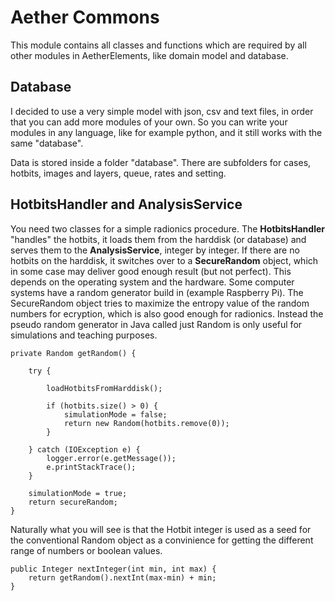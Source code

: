 # Aether Commons
This module contains all classes and functions which are required by all other modules in AetherElements, 
like domain model and database.

## Database
I decided to use a very simple model with json, csv and text files, in order that you can add more modules of your own.
So you can write your modules in any language, like for example python, and it still works with the same "database".

Data is stored inside a folder "database".
There are subfolders for cases, hotbits, images and layers, queue, rates and setting. 

## HotbitsHandler and AnalysisService
You need two classes for a simple radionics procedure. The **HotbitsHandler** "handles" the hotbits, it loads them from the harddisk
(or database) and serves them to the **AnalysisService**, integer by integer. If there are no hotbits on the harddisk,
it switches over to a **SecureRandom** object, which in some case may deliver good enough result (but not perfect). This
depends on the operating system and the hardware. Some computer systems have a random generator build in 
(example Raspberry Pi). The SecureRandom object tries to maximize the entropy value of the random numbers for 
ecryption, which is also good enough for radionics. Instead the pseudo random generator in Java called just Random is
only useful for simulations and teaching purposes.

    private Random getRandom() {

        try {

            loadHotbitsFromHarddisk();

            if (hotbits.size() > 0) {
                simulationMode = false;
                return new Random(hotbits.remove(0));
            }

        } catch (IOException e) {
            logger.error(e.getMessage());
            e.printStackTrace();
        }

        simulationMode = true;
        return secureRandom;
    }

Naturally what you will see is that the Hotbit integer is used as a seed for the conventional Random object as a
convinience for getting the different range of numbers or boolean values.

    public Integer nextInteger(int min, int max) {
        return getRandom().nextInt(max-min) + min;
    }

